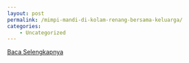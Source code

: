 ```yaml
---
layout: post
permalink: /mimpi-mandi-di-kolam-renang-bersama-keluarga/
categories:
    - Uncategorized
---
```


[Baca Selengkapnya](/08)